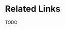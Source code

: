 # Related Links

TODO

<!-- ## VIC Developer Community -->

<!-- *   [Computational Hydrology Group, University of Washington](http://uw-hydro.github.io/) -->
<!-- *   [Land Surface Hydrology Group, UCLA](http://hydro.ucla.edu/) -->
<!-- *   [Land Surface Hydrology Group, Princeton University](http://hydrology.princeton.edu/home.php) -->
<!-- *   [Keith Cherkauer's Lab, Dept. of Agricultural Engineering, Purdue University](http://www.agry.purdue.edu/hydrology/) -->
<!-- *   [Laura Bowling's Lab, Dept. of Agronomy, Purdue University](http://www.agry.purdue.edu/hydrology/) -->
<!-- *   [Jenny Adam's Lab, Dept. of Civil and Environmental Engineering, Washington State University](http://hydro.cee.wsu.edu/index.htm) -->
<!-- *   [Alan Hamlet's Lab, Notre Dame University](http://engineering.nd.edu/profiles/ahamlet/) -->
<!-- *   [Xu Liang's Lab, Dept. of Civil and Environmental Engineering, University of Pittsburg](http://www.engr.pitt.edu/civil/facstaff/liang_xu.html) -->

<!-- ## VIC User Community -->

<!-- *   [VIC Users Listserve](https://mailman.u.washington.edu/mailman/listinfo/vic_users) -->
<!-- *   [VIC Github Page](https://github.com/UW-Hydro/VIC) -->
<!-- *   [University of Washington Climate Impacts Group](http://cses.washington.edu/cig/) -->
<!-- *   [University of Washington Joint Institute for Study of Atmosphere and Ocean (JISAO)](http://jisao.washington.edu/) -->
<!-- *   [University of Victoria Pacific Climate Impacts Consortium](http://pacificclimate.org) -->
<!-- *   [Hydrology Futures Group](http://hydrologyfutures.com) -->

<!-- ## VIC Applications -->

<!-- *   [UW Experimental North American Surface Water Monitor](http://www.hydro.washington.edu/forecast/monitor/) -->
<!-- *   [UW Hydrologic Monitoring System for Washington State](http://www.hydro.washington.edu/forecast/sarp/) -->
<!-- *   [Washington Statewide Climate Impacts Assessment Water Resources Sector](http://www.hydro.washington.edu/SurfaceWaterGroup/Climate_Assessment/water_sector.php) -->
<!-- *   [UW Joint Institute for Study of Atmosphere and Ocean (JISAO): Plots of Retrospective VIC outputs for the Pacific Northwest](http://jisao.washington.edu/data/vic/) -->
<!-- *   [VIC Global Hydrologic Simulations, 2-degree, 1980-1993](ftp://ftp.hydro.washington.edu/pub/CE/HYDRO/nijssen/vic_global/index.html) -->
<!-- *   [VIC Continental US Retrospective Simulations, 1/8 degree, 1950-2000](http://www.hydro.washington.edu/Lettenmaier/Data/VIC_retrospective/index.html) -->
<!-- *   [NASA Land Information System (LIS)](http://lis.gsfc.nasa.gov/) -->
<!-- *   [NASA Land Data Assimilation System (LDAS)](http://ldas.gsfc.nasa.gov/) -->
<!-- *   [Regional Arctic System Model (RASM)](http://www.oc.nps.edu/NAME/RASM.htm) -->

<!-- ## Other Hydrologic Models -->

<!-- *   [DHSVM](http://www.hydro.washington.edu/Lettenmaier/Models/DHSVM/index.shtml) -->
<!-- *   [CLM](http://www.cgd.ucar.edu/tss/clm/) -->
<!-- *   [SUMMA](https://www.ral.ucar.edu/projects/summa) -->

<!-- ## Streamflow Routing Models -->

<!-- *   [RVIC](http://rvic.readthedocs.org) -->
